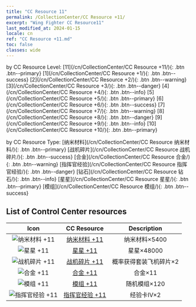 ```yaml
---
title: "CC Resource 11"
permalink: /CollectionCenter/CC Resource +11/
excerpt: "Wing Fighter CC Resource11"
last_modified_at: 2024-01-15
locale: cn
ref: "CC Resource +11.md"
toc: false
classes: wide
---
```


  by CC Resource Level:  [11](/cn/CollectionCenter/CC Resource +11/){: .btn .btn--primary}   [1](/cn/CollectionCenter/CC Resource +1/){: .btn .btn--success}   [2](/cn/CollectionCenter/CC Resource +2/){: .btn .btn--warning}   [3](/cn/CollectionCenter/CC Resource +3/){: .btn .btn--danger}   [4](/cn/CollectionCenter/CC Resource +4/){: .btn .btn--info}   [5](/cn/CollectionCenter/CC Resource +5/){: .btn .btn--primary}   [6](/cn/CollectionCenter/CC Resource +6/){: .btn .btn--success}   [7](/cn/CollectionCenter/CC Resource +7/){: .btn .btn--warning}   [8](/cn/CollectionCenter/CC Resource +8/){: .btn .btn--danger}   [9](/cn/CollectionCenter/CC Resource +9/){: .btn .btn--info}   [10](/cn/CollectionCenter/CC Resource +10/){: .btn .btn--primary} 

  by CC Resource Type:  [纳米材料](/cn/CollectionCenter/CC Resource 纳米材料/){: .btn .btn--primary}   [战机碎片](/cn/CollectionCenter/CC Resource 战机碎片/){: .btn .btn--success}   [合金](/cn/CollectionCenter/CC Resource 合金/){: .btn .btn--warning}   [指挥官经验](/cn/CollectionCenter/CC Resource 指挥官经验/){: .btn .btn--danger}   [钻石](/cn/CollectionCenter/CC Resource 钻石/){: .btn .btn--info}   [星星](/cn/CollectionCenter/CC Resource 星星/){: .btn .btn--primary}   [模组](/cn/CollectionCenter/CC Resource 模组/){: .btn .btn--success} 

## List of Control Center resources

  |   Icon |      CC Resource        |   Description   |
  |:------:|:---------------:|:---------------:|
  | ![纳米材料 +11](/images/cc/CC_Nano_Material_6_p.png) | [纳米材料 +11](/cn/CollectionCenter/纳米材料_11/) | 纳米材料×5400 |
  | ![星星 +11](/images/cc/CC_Star_6_p.png) | [星星 +11](/cn/CollectionCenter/星星_11/) | 星星×48000 |
  | ![战机碎片 +11](/images/cc/CC_Fighter_Shard_6_p.png) | [战机碎片 +11](/cn/CollectionCenter/战机碎片_11/) | 概率获得套装飞机碎片×2 |
  | ![合金 +11](/images/cc/CC_Alloy_Plate_6_p.png) | [合金 +11](/cn/CollectionCenter/合金_11/) | 合金×11 |
  | ![模组 +11](/images/cc/CC_Module_6_p.png) | [模组 +11](/cn/CollectionCenter/模组_11/) | 随机模组×120 |
  | ![指挥官经验 +11](/images/cc/CC_Commander_EXP_Card_6_p.png) | [指挥官经验 +11](/cn/CollectionCenter/指挥官经验_11/) | 经验卡IV×2 |
